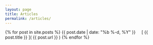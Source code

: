 ```yaml
---
layout: page
title: Articles
permalink: /articles/
---
```


{% for post in site.posts %}
  {{ post.date | date: "%b %-d, %Y" }} &nbsp; &nbsp;
  [ {{ post.title }} ]( {{ post.url }} )
{% endfor %}
